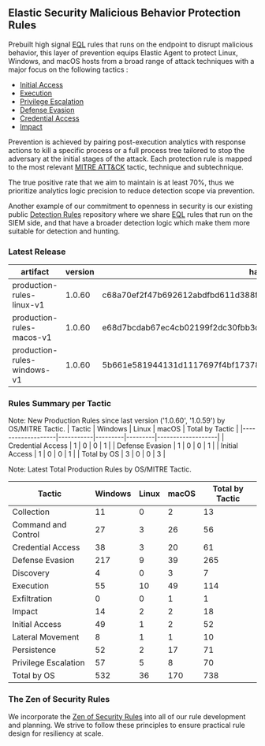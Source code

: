## Elastic Security Malicious Behavior Protection Rules

Prebuilt high signal [EQL](https://www.elastic.co/guide/en/elasticsearch/reference/current/eql.html) rules that runs on the endpoint to disrupt malicious behavior, this layer of prevention equips Elastic Agent to protect Linux, Windows, and macOS hosts from a broad range of attack techniques with a major focus on the following tactics :

- [Initial Access](https://attack.mitre.org/tactics/TA0001/)
- [Execution](https://attack.mitre.org/tactics/TA0002/)
- [Privilege Escalation](https://attack.mitre.org/tactics/TA0004/)
- [Defense Evasion](https://attack.mitre.org/tactics/TA0005/)
- [Credential Access](https://attack.mitre.org/tactics/TA0006/)
- [Impact](https://attack.mitre.org/tactics/TA0040/)

Prevention is achieved by pairing post-execution analytics with response actions to kill a specific process or a full process tree tailored to stop the adversary at the initial stages of the attack. Each protection rule is mapped to the most relevant [MITRE ATT&CK](https://attack.mitre.org/) tactic,  technique and subtechnique.

The true positive rate that we aim to maintain is at least 70%, thus we prioritize analytics logic precision to reduce detection scope via prevention.

Another example of our commitment to openness in security is our existing public [Detection Rules](https://github.com/elastic/detection-rules) repository where we share [EQL](https://www.elastic.co/guide/en/elasticsearch/reference/current/eql.html) rules that run on the SIEM side, and that have a broader detection logic which make them more suitable for detection and hunting.


### Latest Release

| artifact             | version        | hash            |
| -------------------- | -------------- | --------------- |
| production-rules-linux-v1 | 1.0.60 | c68a70ef2f47b692612abdfbd611d388fc73709f7689d278eb256a8f114854fc |
| production-rules-macos-v1 | 1.0.60 | e68d7bcdab67ec4cb02199f2dc30fbb3de046d439eb84021ccde11c5c04e82da |
| production-rules-windows-v1 | 1.0.60 | 5b661e581944131d1117697f4bf17378c56142b9e4dacfe85a0d8e7910dea473 |

### Rules Summary per Tactic

Note: New Production Rules since last version ('1.0.60', '1.0.59') by OS/MITRE Tactic.
| Tactic            |   Windows |   Linux |   macOS |   Total by Tactic |
|-------------------|-----------|---------|---------|-------------------|
| Credential Access |         1 |       0 |       0 |                 1 |
| Defense Evasion   |         1 |       0 |       0 |                 1 |
| Initial Access    |         1 |       0 |       0 |                 1 |
| Total by OS       |         3 |       0 |       0 |                 3 |

Note: Latest Total Production Rules by OS/MITRE Tactic.

| Tactic               |   Windows |   Linux |   macOS |   Total by Tactic |
|----------------------|-----------|---------|---------|-------------------|
| Collection           |        11 |       0 |       2 |                13 |
| Command and Control  |        27 |       3 |      26 |                56 |
| Credential Access    |        38 |       3 |      20 |                61 |
| Defense Evasion      |       217 |       9 |      39 |               265 |
| Discovery            |         4 |       0 |       3 |                 7 |
| Execution            |        55 |      10 |      49 |               114 |
| Exfiltration         |         0 |       0 |       1 |                 1 |
| Impact               |        14 |       2 |       2 |                18 |
| Initial Access       |        49 |       1 |       2 |                52 |
| Lateral Movement     |         8 |       1 |       1 |                10 |
| Persistence          |        52 |       2 |      17 |                71 |
| Privilege Escalation |        57 |       5 |       8 |                70 |
| Total by OS          |       532 |      36 |     170 |               738 |




### The Zen of Security Rules

We incorporate the [Zen of Security Rules](https://zenofsecurity.io/rules) into all of our rule development and planning. We strive to follow these principles to ensure practical rule design for resiliency at scale. 

